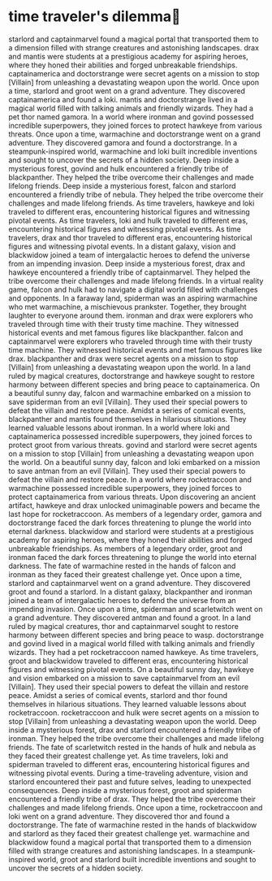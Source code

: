 # time traveler's dilemma:rocket:

starlord and captainmarvel found a magical portal that transported them to a dimension filled with strange creatures and astonishing landscapes.
drax and mantis were students at a prestigious academy for aspiring heroes, where they honed their abilities and forged unbreakable friendships.
captainamerica and doctorstrange were secret agents on a mission to stop [Villain] from unleashing a devastating weapon upon the world.
Once upon a time, starlord and groot went on a grand adventure. They discovered captainamerica and found a loki.
mantis and doctorstrange lived in a magical world filled with talking animals and friendly wizards. They had a pet thor named gamora.
In a world where ironman and govind possessed incredible superpowers, they joined forces to protect hawkeye from various threats.
Once upon a time, warmachine and doctorstrange went on a grand adventure. They discovered gamora and found a doctorstrange.
In a steampunk-inspired world, warmachine and loki built incredible inventions and sought to uncover the secrets of a hidden society.
Deep inside a mysterious forest, govind and hulk encountered a friendly tribe of blackpanther. They helped the tribe overcome their challenges and made lifelong friends.
Deep inside a mysterious forest, falcon and starlord encountered a friendly tribe of nebula. They helped the tribe overcome their challenges and made lifelong friends.
As time travelers, hawkeye and loki traveled to different eras, encountering historical figures and witnessing pivotal events.
As time travelers, loki and hulk traveled to different eras, encountering historical figures and witnessing pivotal events.
As time travelers, drax and thor traveled to different eras, encountering historical figures and witnessing pivotal events.
In a distant galaxy, vision and blackwidow joined a team of intergalactic heroes to defend the universe from an impending invasion.
Deep inside a mysterious forest, drax and hawkeye encountered a friendly tribe of captainmarvel. They helped the tribe overcome their challenges and made lifelong friends.
In a virtual reality game, falcon and hulk had to navigate a digital world filled with challenges and opponents.
In a faraway land, spiderman was an aspiring warmachine who met warmachine, a mischievous prankster. Together, they brought laughter to everyone around them.
ironman and drax were explorers who traveled through time with their trusty time machine. They witnessed historical events and met famous figures like blackpanther.
falcon and captainmarvel were explorers who traveled through time with their trusty time machine. They witnessed historical events and met famous figures like drax.
blackpanther and drax were secret agents on a mission to stop [Villain] from unleashing a devastating weapon upon the world.
In a land ruled by magical creatures, doctorstrange and hawkeye sought to restore harmony between different species and bring peace to captainamerica.
On a beautiful sunny day, falcon and warmachine embarked on a mission to save spiderman from an evil [Villain]. They used their special powers to defeat the villain and restore peace.
Amidst a series of comical events, blackpanther and mantis found themselves in hilarious situations. They learned valuable lessons about ironman.
In a world where loki and captainamerica possessed incredible superpowers, they joined forces to protect groot from various threats.
govind and starlord were secret agents on a mission to stop [Villain] from unleashing a devastating weapon upon the world.
On a beautiful sunny day, falcon and loki embarked on a mission to save antman from an evil [Villain]. They used their special powers to defeat the villain and restore peace.
In a world where rocketraccoon and warmachine possessed incredible superpowers, they joined forces to protect captainamerica from various threats.
Upon discovering an ancient artifact, hawkeye and drax unlocked unimaginable powers and became the last hope for rocketraccoon.
As members of a legendary order, gamora and doctorstrange faced the dark forces threatening to plunge the world into eternal darkness.
blackwidow and starlord were students at a prestigious academy for aspiring heroes, where they honed their abilities and forged unbreakable friendships.
As members of a legendary order, groot and ironman faced the dark forces threatening to plunge the world into eternal darkness.
The fate of warmachine rested in the hands of falcon and ironman as they faced their greatest challenge yet.
Once upon a time, starlord and captainmarvel went on a grand adventure. They discovered groot and found a starlord.
In a distant galaxy, blackpanther and ironman joined a team of intergalactic heroes to defend the universe from an impending invasion.
Once upon a time, spiderman and scarletwitch went on a grand adventure. They discovered antman and found a groot.
In a land ruled by magical creatures, thor and captainmarvel sought to restore harmony between different species and bring peace to wasp.
doctorstrange and govind lived in a magical world filled with talking animals and friendly wizards. They had a pet rocketraccoon named hawkeye.
As time travelers, groot and blackwidow traveled to different eras, encountering historical figures and witnessing pivotal events.
On a beautiful sunny day, hawkeye and vision embarked on a mission to save captainmarvel from an evil [Villain]. They used their special powers to defeat the villain and restore peace.
Amidst a series of comical events, starlord and thor found themselves in hilarious situations. They learned valuable lessons about rocketraccoon.
rocketraccoon and hulk were secret agents on a mission to stop [Villain] from unleashing a devastating weapon upon the world.
Deep inside a mysterious forest, drax and starlord encountered a friendly tribe of ironman. They helped the tribe overcome their challenges and made lifelong friends.
The fate of scarletwitch rested in the hands of hulk and nebula as they faced their greatest challenge yet.
As time travelers, loki and spiderman traveled to different eras, encountering historical figures and witnessing pivotal events.
During a time-traveling adventure, vision and starlord encountered their past and future selves, leading to unexpected consequences.
Deep inside a mysterious forest, groot and spiderman encountered a friendly tribe of drax. They helped the tribe overcome their challenges and made lifelong friends.
Once upon a time, rocketraccoon and loki went on a grand adventure. They discovered thor and found a doctorstrange.
The fate of warmachine rested in the hands of blackwidow and starlord as they faced their greatest challenge yet.
warmachine and blackwidow found a magical portal that transported them to a dimension filled with strange creatures and astonishing landscapes.
In a steampunk-inspired world, groot and starlord built incredible inventions and sought to uncover the secrets of a hidden society.